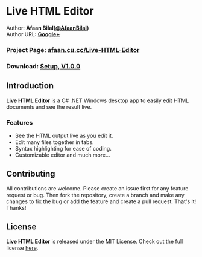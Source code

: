 Live HTML Editor
==============

Author: **Afaan Bilal([@AfaanBilal](https://github.com/AfaanBilal))**   
Author URL: **[Google+](https://google.com/+AfaanBilal)**

### Project Page: [afaan.cu.cc/Live-HTML-Editor](http://afaan.cu.cc/Live-HTML-Editor)
### Download: [Setup, V1.0.0](http://afaan.cu.cc/pre-built/Live-HTML-Editor-1.0.0-Setup.zip)

## Introduction

**Live HTML Editor** is a C# .NET Windows desktop app to easily edit HTML documents and
see the result live. 

### Features
- See the HTML output live as you edit it.
- Edit many files together in tabs.
- Syntax highlighting for ease of coding.
- Customizable editor and much more...

## Contributing

All contributions are welcome. Please create an issue first for any feature request
or bug. Then fork the repository, create a branch and make any changes to fix the bug 
or add the feature and create a pull request. That's it!
Thanks!

## License

**Live HTML Editor** is released under the MIT License.
Check out the full license [here](LICENSE).

